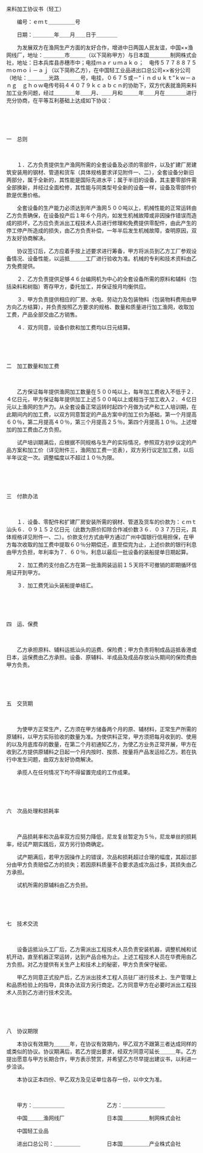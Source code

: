



来料加工协议书（轻工）



 

　　编号：ｅｍｔ＿＿＿＿＿号

　　日期：＿＿＿＿年＿＿月＿＿日于＿＿＿＿　　

　　为发展双方在渔网生产方面的友好合作，增进中日两国人民友谊，中国××渔网线厂，地址：＿＿＿＿市＿＿＿（以下简称甲方）与日本国＿＿＿＿制网株式会社，地址：日本兵库县赤穗市中；电挂ｍａｒｕｍａｋｏ；　电传５７７８８７５ｍｏｍｏｉ－ａｊ（以下简称乙方），在中国轻工业品进出口总公司××省分公司（地址：＿＿＿＿光路＿＿＿＿号，电挂，０６７５或－“ｉｎｄｕｋｔ”ｋｗ－ａｎｇ　ｇｈｏｗ电传号码４４０７９ｋｃａｂｃｎ的协助下，双方代表就渔网来料加工业务问题，经过＿＿＿＿年＿＿月、＿＿月和＿＿＿年＿＿月在＿＿＿＿进行充分协商，在平等互利基础上达成如下协议：

　　

　　


 一　总则

　　

　　１．乙方负责提供生产渔网所需的全套设备及必须的零部件，以及扩建厂房建筑安装用的钢材、管道和货车（具体规格要求详见附件一、二），全套设备分新旧两部分，属于全新的，其性能是国际先进水平；属于半旧的设备，其主要零部件需全部换新，并经过全面检修，其性能与同类型号全新的设备一样，设备及零部件价款是优惠价格。

　　全套设备的生产能力必须达到年产渔网５００吨以上，机械性能的正常运转由乙方负责确保，在设备投产后１年６个月内，如发生机械故障或非因操作错误而造成的损坏，乙方应负责派出工程技术人员进行修理和免费提供零配件，由此产生的停工停产所造成的损失，由乙方负责补偿，一年半后发生机械故障，查明原因，双方友好协商解决。

　　协议签订后，乙方应着手按上述要求进行筹备，甲方将派员到乙方工厂参观设备情况、设备性能，以运抵＿＿＿工厂进行验收为准。机械的专利和技术资料由乙方免费提供。

　　２．乙方负责提供足够４６台编网机为中心的全套设备所需的原料和辅料（包括染料和树脂）寄存甲方，委托加工，并保证按月均衡供应。

　　３．甲方负责提供相应的厂房、水电、劳动力及包装物料（包装物料费用由甲方向乙方结算），并负责按照乙方要求的规格、数量和质量进行加工渔网，收取加工费，产品全部交由乙方销售。

　　４．双方同意，设备价款和加工费均以日元结算。

　　

　　


 二　加工数量和加工费

　　

　　乙方保证每年提供渔网加工数量在５００吨以上，每年加工费收入不低于２．４亿日元，甲方保证每年提供加工上述５００吨以上或相当于加工收入２．４亿日元以上渔网的生产力。从全套设备正常运转时起四个月做为试产和工人培训期，在此期间内的加工费，以双方同意暂定的产品方案中的加工价为基础，第一个月提高６０％，第二月提高４０％，第三个月提高２５％，第四个月提高１０％。上述增加的加工费由乙方负担。

　　试产培训期满后，应根据不同规格与生产的实际情况，参照双方初步议定的产品方案和加工价（详见附件三，渔网加工费一览表），双方另行议定加工费，以后半年议定一次。调整幅度以不超过１０％为限。

　　

　　


 三　付款办法

　　

　　１．设备、零配件和扩建厂房安装所需的钢材、管道及货车的价款为：ｃｍｔ汕头６．０９１５２亿日元（此数为原价扣除合作减价数３６．０３７万日元，具体规格详见附件一、二）。价款支付方式由甲方通过广州中国银行信用担保，在甲方每次收取的加工费中提取６０％分期偿还，直至偿完为止，上述价款的银行利息由甲方负担，年利率为７．６０％，利息以最后一批设备的装船提单日期起算。

　　２．加工费的支付由乙方在第一批渔网装运前１５天将不可撤销的即期循环信用证开到甲方。

　　３．加工费凭汕头装船提单结汇。

　　

　　


 四　运、保费

　　

　　乙方承担原料、辅料运抵汕头的运费、保险费；甲方负责将制成品运抵香港或日本，运保费由乙方承担。设备、原辅料、半成品及成品存放汕头期间的保险费由甲方负责。

　　

　　


 五　交货期

　　

　　为使甲方正常生产，乙方须在甲方储备两个月的原、辅材料，正常生产所需的原辅料，以甲方实际验收的数量为准。为使供料正常，甲方须把每月收到的、使用的以及月底库存的数量，在第二个月初通知乙方，为使乙方业务正常开展，甲方在收到乙方提供原辅料之日起一个月内按时、按质、按量将产品发运给乙方。若在执行中发生问题，由双方友好协商解决。

　　承揽人在任何情况下均不得留置完成的工作成果。

　　

　　


 六　次品处理和损耗率

　　

　　产品损耗率和次品率双方应努力降低，尼龙复丝暂定为５％，尼龙单丝的损耗率，经试产期实践后，双方另行协商确定。

　　试产期满后，若甲方因操作上的错误，次品和损耗超过合理的幅度，其超过部分由甲方负责赔偿乙方的损失；若因原料质量不合要求造成次品过多，其损失由乙方承担。

　　试机所需的原辅料由乙方负担。

　　

　　


 七　技术交流

　　

　　设备运抵汕头工厂后，乙方需派出工程技术人员负责安装机器，调整机械和试机开动，直至机器正常运转，达到产品合格为止。上述工程技术人员在华费用由乙方负担。对乙方提供有关生产上和技术上的秘密，甲方负责保守秘密。

　　甲乙方同意正式投产后，乙方派出技术工程人员驻厂进行技术上、生产管理上和品质检验上的指导，具体办法双方另行商定。乙方同意甲方在必要时派出工程技术人员到乙方进行技术交流。

　　

　　


 八　协议期限



　　本协议有效期为＿＿＿年，在协议有效期内，甲乙双方不跟第三者达成同样的或类似的协议。协议期满后，若乙方提出要求，经双方同意可延长＿＿＿年。乙方提出愿意与甲方长期合作，甲方表示赞赏，并希望乙方尽早提出建议书，以利进一步洽谈。

　　本协议正本四份、甲乙双方及见证单位各存一份，以中文为准。　　

　　

　　甲方：＿＿＿＿＿＿　　　　　　　　乙方：＿＿＿＿＿＿＿＿

　　中国＿＿＿渔网线厂　　　　　　　　日本国＿＿＿＿＿制网株式会社

　　中国轻工业品

　　进出口总公司：＿＿＿＿＿　　　　　日本国＿＿＿＿＿产业株式会社